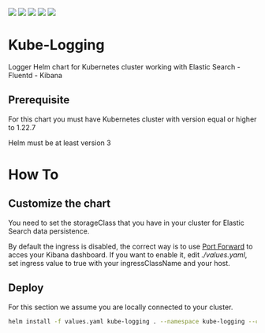 ![](https://img.shields.io/badge/Kubernetes%20>=-1.22.7-blue)
![](https://img.shields.io/badge/Helm-3-9cf)
![](https://img.shields.io/badge/Elastic%20Search-7.17.5-yellow)
![](https://img.shields.io/badge/Fluentd-1.4.2-%2366A5CE)
![](https://img.shields.io/badge/Kibana-7.17.5-%23E44A91)

# Kube-Logging
Logger Helm chart for Kubernetes cluster working with Elastic Search - Fluentd - Kibana

## Prerequisite
For this chart you must have Kubernetes cluster with version equal or higher to 1.22.7

Helm must be at least version 3

# How To
## Customize the chart
You need to set the storageClass that you have in your cluster for Elastic Search data persistence.

By default the ingress is disabled, the correct way is to use [Port Forward](https://kubernetes.io/docs/tasks/access-application-cluster/port-forward-access-application-cluster/) to acces your Kibana dashboard. If you want to enable it, edit *./values.yaml*, set ingress value to true with your ingressClassName and your host.
## Deploy
For this section we assume you are locally connected to your cluster.

```bash
helm install -f values.yaml kube-logging . --namespace kube-logging --create-namespace
```
